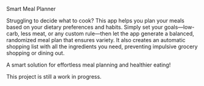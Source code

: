 Smart Meal Planner 


Struggling to decide what to cook? This app helps you plan your meals based on your dietary preferences and habits. Simply set your goals—low-carb, less meat, or any custom rule—then let the app generate a balanced, randomized meal plan that ensures variety. It also creates an automatic shopping list with all the ingredients you need, preventing impulsive grocery shopping or dining out.

A smart solution for effortless meal planning and healthier eating! 


This project is still a work in progress.
